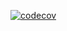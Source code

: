 [![codecov](https://codecov.io/gh/Gosrock/Ticket-Backend-22th/branch/main/graph/badge.svg?token=P6HHFWVER9)](https://codecov.io/gh/Gosrock/Ticket-Backend-22th)
